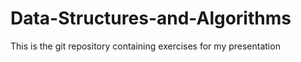 # Data-Structures-and-Algorithms
This is the git repository containing exercises for my presentation
